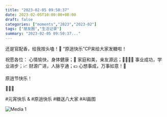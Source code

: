 ```yaml
---
title: "2023-02-05 09:50:37"
date: 2023-02-05T10:00:00+08:00
draft: false
categories: ["moments","2023","2023-02"]
tags: ["朋友圈","生活记录"]
summary: "2023-02-05 09:50:37..."
---
```


还是官配香，给我按头嗑！🍬
“原逍快乐”CP来给大家发糖啦！

祝愿各位：
心情愉快，身体健康；🥰
家庭和美，亲友源远；👨‍👩‍👧‍👦
事业成功，学业进步；📈
财源广进，人脉亨通；💵
心想事成，万事如意！🥳

原逍节快乐！

🧧🧧🧧

#元宵快乐 & #原逍快乐
​#糖送八大家
​#AI画图

![Media 1](/Moments/photos/2023-02-05/202302050950370.jpg)

